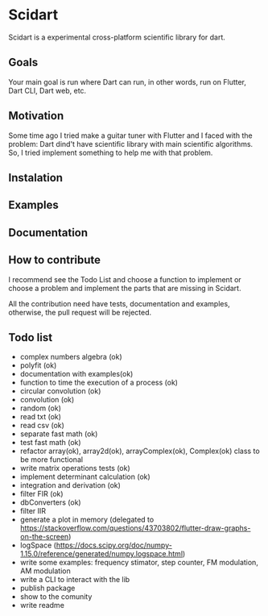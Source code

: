 # Scidart
Scidart is a experimental cross-platform scientific library for dart.

## Goals
Your main goal is run where Dart can run, in other words, run on Flutter, Dart CLI, Dart web, etc.

## Motivation
Some time ago I tried make a guitar tuner with Flutter and I faced with the problem: Dart dind't have scientific library with main scientific algorithms. 
So, I tried implement something to help me with that problem.

## Instalation

## Examples

## Documentation

## How to contribute
I recommend see the Todo List and choose a function to implement or choose a problem and implement the parts that are missing in Scidart.

All the contribution need have tests, documentation and examples, otherwise, the pull request will be rejected.

## Todo list
* complex numbers algebra (ok)
* polyfit (ok)
* documentation with examples(ok)
* function to time the execution of a process (ok)
* circular convolution (ok)
* convolution (ok)
* random (ok)
* read txt (ok)
* read csv (ok)
* separate fast math (ok)
* test fast math (ok)
* refactor array(ok), array2d(ok), arrayComplex(ok), Complex(ok) class to be more functional
* write matrix operations tests (ok)
* implement determinant calculation (ok)
* integration and derivation (ok)
* filter FIR (ok)
* dbConverters (ok)
* filter IIR
* generate a plot in memory (delegated to https://stackoverflow.com/questions/43703802/flutter-draw-graphs-on-the-screen)
* logSpace (https://docs.scipy.org/doc/numpy-1.15.0/reference/generated/numpy.logspace.html)
* write some examples: frequency stimator, step counter, FM modulation, AM modulation
* write a CLI to interact with the lib
* publish package
* show to the comunity
* write readme